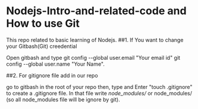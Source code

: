 # Nodejs-Intro-and-related-code and How to use Git
This repo related to basic learning of Nodejs.
##1. If You want to change your Gitbash(Git) creedential


Open gitbash and type
git config --global user.email "Your email id"
git config --global user.name "Your Name".

##2. For gitignore file add in our repo


go to gitbash in the root of your repo then,
type and Enter "touch .gitignore" to create a .gitignore file.
In that file write 
*node_modules/* or node_modules/ (so all node_modules file will be ignore by git).
